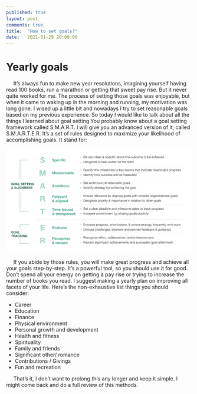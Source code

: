 ```yaml
---
published: true
layout: post
comments: true
title:  "How to set goals?"
date:   2021-01-29 20:00:00
---
```


# Yearly goals
&nbsp;&nbsp;&nbsp;&nbsp;&nbsp;It’s always fun to make new year resolutions, imagining yourself having read 100 books, run a marathon or getting that sweet pay rise. But it never quite worked for me. The process of setting those goals was enjoyable, but when it came to waking up in the morning and running, my motivation was long gone. I wised up a little bit and nowadays I try to set reasonable goals based on my previous experience. 
So today I would like to talk about all the things I learned about goal setting.You probably know about a goal setting framework called S.M.A.R.T. I will give you an advanced version of it, called  S.M.A.R.T.E.R. It’s a set of rules designed to maximize your likelihood of accomplishing goals. 
It stand for:

<div style="text-align:center;"><img src="/assets/goal-making/SMARTER.jpg" style="width:800px;"/></div>

&nbsp;&nbsp;&nbsp;&nbsp;&nbsp;If you abide by those rules, you will make great progress and achieve all your goals step-by-step. It’s a powerful tool, so you should use it for good. Don’t spend all your energy on getting a pay rise or trying to increase the number of books you read. I suggest making a yearly plan on improving all facets of your life. Here’s the non-exhaustive list things you should consider:
- Career
- Education
- Finance
- Physical environment
- Personal growth and development
- Health and fitness
- Spirituality
- Family and friends
- Significant other/ romance
- Contributions / Givings
- Fun and recreation

&nbsp;&nbsp;&nbsp;&nbsp;&nbsp;That’s it, I don’t want to prolong this any longer and keep it simple. I might come back and do a full review of this methods.



